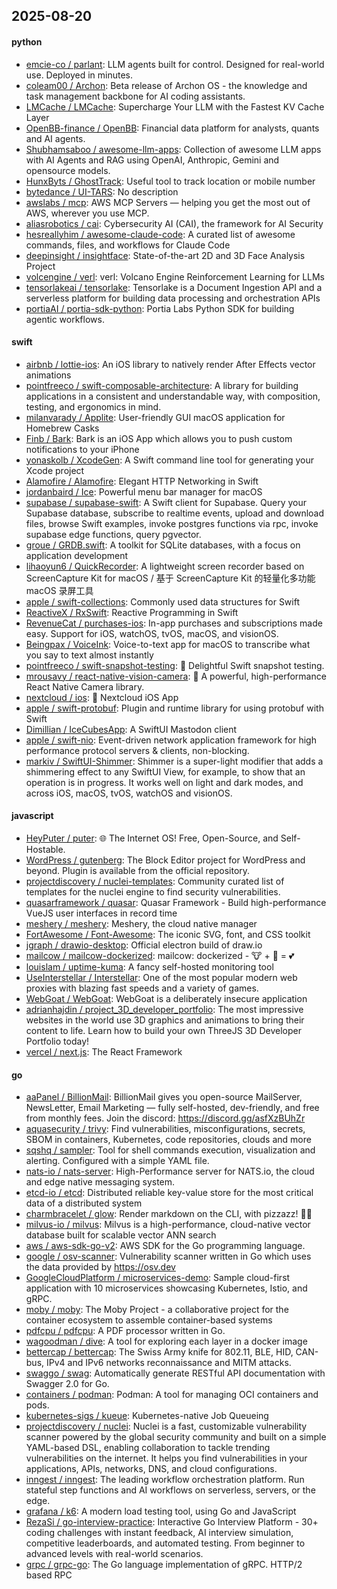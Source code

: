 ## 2025-08-20

#### python
* [emcie-co / parlant](https://github.com/emcie-co/parlant): LLM agents built for control. Designed for real-world use. Deployed in minutes.
* [coleam00 / Archon](https://github.com/coleam00/Archon): Beta release of Archon OS - the knowledge and task management backbone for AI coding assistants.
* [LMCache / LMCache](https://github.com/LMCache/LMCache): Supercharge Your LLM with the Fastest KV Cache Layer
* [OpenBB-finance / OpenBB](https://github.com/OpenBB-finance/OpenBB): Financial data platform for analysts, quants and AI agents.
* [Shubhamsaboo / awesome-llm-apps](https://github.com/Shubhamsaboo/awesome-llm-apps): Collection of awesome LLM apps with AI Agents and RAG using OpenAI, Anthropic, Gemini and opensource models.
* [HunxByts / GhostTrack](https://github.com/HunxByts/GhostTrack): Useful tool to track location or mobile number
* [bytedance / UI-TARS](https://github.com/bytedance/UI-TARS): No description
* [awslabs / mcp](https://github.com/awslabs/mcp): AWS MCP Servers — helping you get the most out of AWS, wherever you use MCP.
* [aliasrobotics / cai](https://github.com/aliasrobotics/cai): Cybersecurity AI (CAI), the framework for AI Security
* [hesreallyhim / awesome-claude-code](https://github.com/hesreallyhim/awesome-claude-code): A curated list of awesome commands, files, and workflows for Claude Code
* [deepinsight / insightface](https://github.com/deepinsight/insightface): State-of-the-art 2D and 3D Face Analysis Project
* [volcengine / verl](https://github.com/volcengine/verl): verl: Volcano Engine Reinforcement Learning for LLMs
* [tensorlakeai / tensorlake](https://github.com/tensorlakeai/tensorlake): Tensorlake is a Document Ingestion API and a serverless platform for building data processing and orchestration APIs
* [portiaAI / portia-sdk-python](https://github.com/portiaAI/portia-sdk-python): Portia Labs Python SDK for building agentic workflows.

#### swift
* [airbnb / lottie-ios](https://github.com/airbnb/lottie-ios): An iOS library to natively render After Effects vector animations
* [pointfreeco / swift-composable-architecture](https://github.com/pointfreeco/swift-composable-architecture): A library for building applications in a consistent and understandable way, with composition, testing, and ergonomics in mind.
* [milanvarady / Applite](https://github.com/milanvarady/Applite): User-friendly GUI macOS application for Homebrew Casks
* [Finb / Bark](https://github.com/Finb/Bark): Bark is an iOS App which allows you to push custom notifications to your iPhone
* [yonaskolb / XcodeGen](https://github.com/yonaskolb/XcodeGen): A Swift command line tool for generating your Xcode project
* [Alamofire / Alamofire](https://github.com/Alamofire/Alamofire): Elegant HTTP Networking in Swift
* [jordanbaird / Ice](https://github.com/jordanbaird/Ice): Powerful menu bar manager for macOS
* [supabase / supabase-swift](https://github.com/supabase/supabase-swift): A Swift client for Supabase. Query your Supabase database, subscribe to realtime events, upload and download files, browse Swift examples, invoke postgres functions via rpc, invoke supabase edge functions, query pgvector.
* [groue / GRDB.swift](https://github.com/groue/GRDB.swift): A toolkit for SQLite databases, with a focus on application development
* [lihaoyun6 / QuickRecorder](https://github.com/lihaoyun6/QuickRecorder): A lightweight screen recorder based on ScreenCapture Kit for macOS / 基于 ScreenCapture Kit 的轻量化多功能 macOS 录屏工具
* [apple / swift-collections](https://github.com/apple/swift-collections): Commonly used data structures for Swift
* [ReactiveX / RxSwift](https://github.com/ReactiveX/RxSwift): Reactive Programming in Swift
* [RevenueCat / purchases-ios](https://github.com/RevenueCat/purchases-ios): In-app purchases and subscriptions made easy. Support for iOS, watchOS, tvOS, macOS, and visionOS.
* [Beingpax / VoiceInk](https://github.com/Beingpax/VoiceInk): Voice-to-text app for macOS to transcribe what you say to text almost instantly
* [pointfreeco / swift-snapshot-testing](https://github.com/pointfreeco/swift-snapshot-testing): 📸 Delightful Swift snapshot testing.
* [mrousavy / react-native-vision-camera](https://github.com/mrousavy/react-native-vision-camera): 📸 A powerful, high-performance React Native Camera library.
* [nextcloud / ios](https://github.com/nextcloud/ios): 📱 Nextcloud iOS App
* [apple / swift-protobuf](https://github.com/apple/swift-protobuf): Plugin and runtime library for using protobuf with Swift
* [Dimillian / IceCubesApp](https://github.com/Dimillian/IceCubesApp): A SwiftUI Mastodon client
* [apple / swift-nio](https://github.com/apple/swift-nio): Event-driven network application framework for high performance protocol servers & clients, non-blocking.
* [markiv / SwiftUI-Shimmer](https://github.com/markiv/SwiftUI-Shimmer): Shimmer is a super-light modifier that adds a shimmering effect to any SwiftUI View, for example, to show that an operation is in progress. It works well on light and dark modes, and across iOS, macOS, tvOS, watchOS and visionOS.

#### javascript
* [HeyPuter / puter](https://github.com/HeyPuter/puter): 🌐 The Internet OS! Free, Open-Source, and Self-Hostable.
* [WordPress / gutenberg](https://github.com/WordPress/gutenberg): The Block Editor project for WordPress and beyond. Plugin is available from the official repository.
* [projectdiscovery / nuclei-templates](https://github.com/projectdiscovery/nuclei-templates): Community curated list of templates for the nuclei engine to find security vulnerabilities.
* [quasarframework / quasar](https://github.com/quasarframework/quasar): Quasar Framework - Build high-performance VueJS user interfaces in record time
* [meshery / meshery](https://github.com/meshery/meshery): Meshery, the cloud native manager
* [FortAwesome / Font-Awesome](https://github.com/FortAwesome/Font-Awesome): The iconic SVG, font, and CSS toolkit
* [jgraph / drawio-desktop](https://github.com/jgraph/drawio-desktop): Official electron build of draw.io
* [mailcow / mailcow-dockerized](https://github.com/mailcow/mailcow-dockerized): mailcow: dockerized - 🐮 + 🐋 = 💕
* [louislam / uptime-kuma](https://github.com/louislam/uptime-kuma): A fancy self-hosted monitoring tool
* [UseInterstellar / Interstellar](https://github.com/UseInterstellar/Interstellar): One of the most popular modern web proxies with blazing fast speeds and a variety of games.
* [WebGoat / WebGoat](https://github.com/WebGoat/WebGoat): WebGoat is a deliberately insecure application
* [adrianhajdin / project_3D_developer_portfolio](https://github.com/adrianhajdin/project_3D_developer_portfolio): The most impressive websites in the world use 3D graphics and animations to bring their content to life. Learn how to build your own ThreeJS 3D Developer Portfolio today!
* [vercel / next.js](https://github.com/vercel/next.js): The React Framework

#### go
* [aaPanel / BillionMail](https://github.com/aaPanel/BillionMail): BillionMail gives you open-source MailServer, NewsLetter, Email Marketing — fully self-hosted, dev-friendly, and free from monthly fees. Join the discord: https://discord.gg/asfXzBUhZr
* [aquasecurity / trivy](https://github.com/aquasecurity/trivy): Find vulnerabilities, misconfigurations, secrets, SBOM in containers, Kubernetes, code repositories, clouds and more
* [sqshq / sampler](https://github.com/sqshq/sampler): Tool for shell commands execution, visualization and alerting. Configured with a simple YAML file.
* [nats-io / nats-server](https://github.com/nats-io/nats-server): High-Performance server for NATS.io, the cloud and edge native messaging system.
* [etcd-io / etcd](https://github.com/etcd-io/etcd): Distributed reliable key-value store for the most critical data of a distributed system
* [charmbracelet / glow](https://github.com/charmbracelet/glow): Render markdown on the CLI, with pizzazz! 💅🏻
* [milvus-io / milvus](https://github.com/milvus-io/milvus): Milvus is a high-performance, cloud-native vector database built for scalable vector ANN search
* [aws / aws-sdk-go-v2](https://github.com/aws/aws-sdk-go-v2): AWS SDK for the Go programming language.
* [google / osv-scanner](https://github.com/google/osv-scanner): Vulnerability scanner written in Go which uses the data provided by https://osv.dev
* [GoogleCloudPlatform / microservices-demo](https://github.com/GoogleCloudPlatform/microservices-demo): Sample cloud-first application with 10 microservices showcasing Kubernetes, Istio, and gRPC.
* [moby / moby](https://github.com/moby/moby): The Moby Project - a collaborative project for the container ecosystem to assemble container-based systems
* [pdfcpu / pdfcpu](https://github.com/pdfcpu/pdfcpu): A PDF processor written in Go.
* [wagoodman / dive](https://github.com/wagoodman/dive): A tool for exploring each layer in a docker image
* [bettercap / bettercap](https://github.com/bettercap/bettercap): The Swiss Army knife for 802.11, BLE, HID, CAN-bus, IPv4 and IPv6 networks reconnaissance and MITM attacks.
* [swaggo / swag](https://github.com/swaggo/swag): Automatically generate RESTful API documentation with Swagger 2.0 for Go.
* [containers / podman](https://github.com/containers/podman): Podman: A tool for managing OCI containers and pods.
* [kubernetes-sigs / kueue](https://github.com/kubernetes-sigs/kueue): Kubernetes-native Job Queueing
* [projectdiscovery / nuclei](https://github.com/projectdiscovery/nuclei): Nuclei is a fast, customizable vulnerability scanner powered by the global security community and built on a simple YAML-based DSL, enabling collaboration to tackle trending vulnerabilities on the internet. It helps you find vulnerabilities in your applications, APIs, networks, DNS, and cloud configurations.
* [inngest / inngest](https://github.com/inngest/inngest): The leading workflow orchestration platform. Run stateful step functions and AI workflows on serverless, servers, or the edge.
* [grafana / k6](https://github.com/grafana/k6): A modern load testing tool, using Go and JavaScript
* [RezaSi / go-interview-practice](https://github.com/RezaSi/go-interview-practice): Interactive Go Interview Platform - 30+ coding challenges with instant feedback, AI interview simulation, competitive leaderboards, and automated testing. From beginner to advanced levels with real-world scenarios.
* [grpc / grpc-go](https://github.com/grpc/grpc-go): The Go language implementation of gRPC. HTTP/2 based RPC
